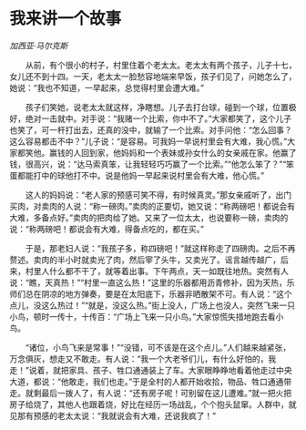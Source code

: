 # 我来讲一个故事

*加西亚·马尔克斯*

　　从前，有个很小的村子，村里住着个老太太。老太太有两个孩子，儿子十七，女儿还不到十四。一天，老太太一脸愁容地端来早饭，孩子们见了，问她怎么了，她说：“我也不知道，一早起来，总觉得村里会遭大难。”

　　孩子们笑她，说老太太就这样，净瞎想。儿子去打台球，碰到一个球，位置极好，绝对一击就中。对手说：“我赌一个比索，你中不了。”大家都笑了，这个儿子也笑了，可一杆打出去，还真的没中，就输了一个比索。对手问他：“怎么回事？这么容易都击不中？”儿子说：“是容易。可我妈一早说村里会有大难，我心慌。”大家都笑他。赢钱的人回到家，他妈妈和一个表妹或孙女什么的女亲戚在家。他赢了钱，很高兴，说：“达马索真笨，让我轻轻巧巧赢了一个比索。”“他怎么笨了？”“笨蛋都能打中的球他打不中。说是他妈一早起来说村里会有大难，他心慌。”

　　这人的妈妈说：“老人家的预感可笑不得，有时候真灵。”那女亲戚听了，出门买肉，对卖肉的人说：“称一磅肉。”卖肉的正要切，她又说：“称两磅吧！都说会有大难，多备点好。”卖肉的把肉给了她。又来了一位太太，也说要称一磅，卖肉的说：“称两磅吧！都说会有大难，得备点吃的，都在买。”

　　于是，那老妇人说：“我孩子多，称四磅吧！”就这样称走了四磅肉。之后不再赘述。卖肉的半小时就卖光了肉，然后宰了头牛，又卖光了。谣言越传越广，后来，村里人什么都不干了，就等着出事。下午两点，天一如既往地热。突然有人说：“瞧，天真热！”“村里一直这么热！”这里的乐器都用沥青修补，因为天热，乐师们总在阴凉的地方弹奏，要是在太阳底下，乐器非晒散架不可。有人说：“这个点儿，没这么热过！”“就是，没这么热。”街上没人，广场上也没人，突然飞来一只小鸟，顿时一传十，十传百：“广场上飞来一只小鸟。”大家惊慌失措地跑去看小鸟。

　　“诸位，小鸟飞来是常事！”“没错，可不该是在这个点儿。”人们越来越紧张，万念俱灰，想走又不敢走。有人说：“我一个大老爷们儿，有什么好怕的，我走！”说着，就把家具、孩子、牲口通通装上了车。大家眼睁睁地看着他走过中央大道，都说：“他敢走，我们也走。”于是全村的人都开始收拾，物品、牲口通通带走。就剩最后一拨人了，有人说：“还有房子呢！可别留在这儿遭难。”就一把火把房子给烧了，其他人也跟着烧，好比在经历一场战乱，个个抱头鼠窜。人群中，就见那有预感的老太太说：“我就说会有大难，还说我疯了！”